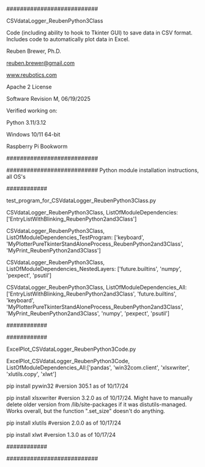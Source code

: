 ###########################

CSVdataLogger_ReubenPython3Class

Code (including ability to hook to Tkinter GUI) to save data in CSV format.
Includes code to automatically plot data in Excel.

Reuben Brewer, Ph.D.

reuben.brewer@gmail.com

www.reubotics.com

Apache 2 License

Software Revision M, 06/19/2025

Verified working on:

Python 3.11/3.12

Windows  10/11 64-bit

Raspberry Pi Bookworm

###########################

########################### Python module installation instructions, all OS's

############

test_program_for_CSVdataLogger_ReubenPython3Class.py

CSVdataLogger_ReubenPython3Class, ListOfModuleDependencies: ['EntryListWithBlinking_ReubenPython2and3Class']

CSVdataLogger_ReubenPython3Class, ListOfModuleDependencies_TestProgram: ['keyboard', 'MyPlotterPureTkinterStandAloneProcess_ReubenPython2and3Class', 'MyPrint_ReubenPython2and3Class']

CSVdataLogger_ReubenPython3Class, ListOfModuleDependencies_NestedLayers: ['future.builtins', 'numpy', 'pexpect', 'psutil']

CSVdataLogger_ReubenPython3Class, ListOfModuleDependencies_All:['EntryListWithBlinking_ReubenPython2and3Class', 'future.builtins', 'keyboard', 'MyPlotterPureTkinterStandAloneProcess_ReubenPython2and3Class', 'MyPrint_ReubenPython2and3Class', 'numpy', 'pexpect', 'psutil']

############

############

ExcelPlot_CSVdataLogger_ReubenPython3Code.py

ExcelPlot_CSVdataLogger_ReubenPython3Code, ListOfModuleDependencies_All:['pandas', 'win32com.client', 'xlsxwriter', 'xlutils.copy', 'xlwt']

pip install pywin32         #version 305.1 as of 10/17/24

pip install xlsxwriter      #version 3.2.0 as of 10/17/24. Might have to manually delete older version from /lib/site-packages if it was distutils-managed. Works overall, but the function ".set_size" doesn't do anything.

pip install xlutils         #version 2.0.0 as of 10/17/24

pip install xlwt            #version 1.3.0 as of 10/17/24

############

###########################
